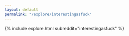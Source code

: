 ```yaml
---
layout: default
permalink: "/explore/interestingasfuck"
---
```


{% include explore.html subreddit="interestingasfuck" %}
